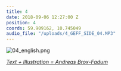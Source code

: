 ```yaml
---
title: 4
date: 2018-09-06 12:27:00 Z
position: 4
coords: 59.909162, 10.745049
audio_file: "/uploads/4_GEFF_SIDE_04.MP3"
---
```





![04_english.png](/uploads/04_english.png)



*[Text + Illustration = Andreas Brox-Fadum](https://www.linkedin.com/in/andreas-fadum-haugstad-213b8596/)*
